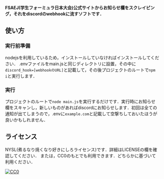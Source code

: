 **FSAEJ(学生フォーミュラ日本大会)公式サイトからお知らせ欄をスクレイピング，それをdiscordのwebhookに流すソフトです．**
## 使い方
### 実行前準備
nodejsを利用しているため，インストールしていなければインストールしてください．
.envファイルをmain.jsと同じディレクトリに設置，その中に```discord_hook=[webhookのURL]```と記載して，その後プロジェクトのルートで```npm i```と実行します．
### 実行
プロジェクトのルートで```node main.js```を実行するだけです．実行時にお知らせ欄をスキャンし，新しいものがあればdiscordにお知らせします．初回は全ての通知が出てしまうので，.envに`example.com`と記載して空撃ちしておいたほうが良いかもしれません．
## ライセンス
NYSL(煮るなり焼くなり好きにしろライセンス)です．詳細はLICENSEの欄を確認してください．
または，CC0のもとでも利用できます．どちらかに基づいて利用ください．

[![CC0](http://i.creativecommons.org/p/zero/1.0/88x31.png "CC0")](http://creativecommons.org/publicdomain/zero/1.0/deed.ja)
